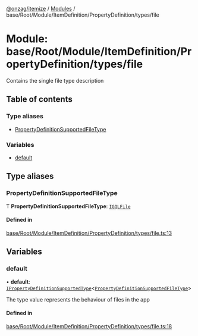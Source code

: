 [@onzag/itemize](../README.md) / [Modules](../modules.md) / base/Root/Module/ItemDefinition/PropertyDefinition/types/file

# Module: base/Root/Module/ItemDefinition/PropertyDefinition/types/file

Contains the single file type description

## Table of contents

### Type aliases

- [PropertyDefinitionSupportedFileType](base_Root_Module_ItemDefinition_PropertyDefinition_types_file.md#propertydefinitionsupportedfiletype)

### Variables

- [default](base_Root_Module_ItemDefinition_PropertyDefinition_types_file.md#default)

## Type aliases

### PropertyDefinitionSupportedFileType

Ƭ **PropertyDefinitionSupportedFileType**: [`IGQLFile`](../interfaces/gql_querier.IGQLFile.md)

#### Defined in

[base/Root/Module/ItemDefinition/PropertyDefinition/types/file.ts:13](https://github.com/onzag/itemize/blob/5c2808d3/base/Root/Module/ItemDefinition/PropertyDefinition/types/file.ts#L13)

## Variables

### default

• **default**: [`IPropertyDefinitionSupportedType`](../interfaces/base_Root_Module_ItemDefinition_PropertyDefinition_types.IPropertyDefinitionSupportedType.md)<[`PropertyDefinitionSupportedFileType`](base_Root_Module_ItemDefinition_PropertyDefinition_types_file.md#propertydefinitionsupportedfiletype)\>

The type value represents the behaviour of files in the app

#### Defined in

[base/Root/Module/ItemDefinition/PropertyDefinition/types/file.ts:18](https://github.com/onzag/itemize/blob/5c2808d3/base/Root/Module/ItemDefinition/PropertyDefinition/types/file.ts#L18)
